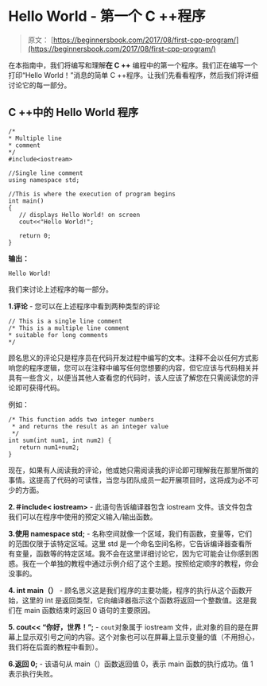 # Hello World - 第一个 C ++程序

> 原文： [https://beginnersbook.com/2017/08/first-cpp-program/](https://beginnersbook.com/2017/08/first-cpp-program/)

在本指南中，我们将编写和理解**在 C ++** 编程中的第一个程序。我们正在编写一个打印“Hello World！”消息的简单 C ++程序。让我们先看看程序，然后我们将详细讨论它的每一部分。

## C ++中的 Hello World 程序

```
/*
* Multiple line
* comment
*/
#include<iostream>

//Single line comment
using namespace std;

//This is where the execution of program begins
int main()
{
   // displays Hello World! on screen
   cout<<"Hello World!";

   return 0;
}
```

**输出：**

```
Hello World!
```

我们来讨论上述程序的每一部分。

**1.评论** - 您可以在上述程序中看到两种类型的评论

```
// This is a single line comment
/* This is a multiple line comment
* suitable for long comments
*/
```

顾名思义的评论只是程序员在代码开发过程中编写的文本。注释不会以任何方式影响您的程序逻辑，您可以在注释中编写任何您想要的内容，但它应该与代码相关并具有一些含义，以便当其他人查看您的代码时，该人应该了解您在只需阅读您的评论即可获得代码。

例如：

```
/* This function adds two integer numbers 
 * and returns the result as an integer value
 */
int sum(int num1, int num2) {
   return num1+num2;
}
```

现在，如果有人阅读我的评论，他或她只需阅读我的评论即可理解我在那里所做的事情。这提高了代码的可读性，当您与团队成员一起开展项目时，这将成为必不可少的方面。

**2.＃include&lt; iostream&gt;** - 此语句告诉编译器包含 iostream 文件。该文件包含我们可以在程序中使用的预定义输入/输出函数。

**3.使用 namespace std;** - 名称空间就像一个区域，我们有函数，变量等，它们的范围仅限于该特定区域。这里 std 是一个命名空间名称，它告诉编译器查看所有变量，函数等的特定区域。我不会在这里详细讨论它，因为它可能会让你感到困惑。我在一个单独的教程中通过示例介绍了这个主题。按照给定顺序的教程，你会没事的。

**4\. int main（）** - 顾名思义这是我们程序的主要功能，程序的执行从这个函数开始，这里的 int 是返回类型，它向编译器指示这个函数将返回一个整数值。这是我们在 main 函数结束时返回 0 语句的主要原因。

**5\. cout&lt;&lt; “你好，世界！”;** - `cout`对象属于 iostream 文件，此对象的目的是在屏幕上显示双引号之间的内容。这个对象也可以在屏幕上显示变量的值（不用担心，我们将在后面的教程中看到）。

**6.返回 0;** - 该语句从 main（）函数返回值 0，表示 main 函数的执行成功。值 1 表示执行失败。